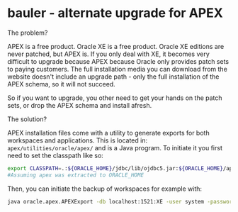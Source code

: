 # bauler - alternate upgrade for APEX 

The problem?

APEX is a free product. Oracle XE is a free product. Oracle XE editions are never patched, but APEX is. If you only deal with XE, it becomes very difficult to upgrade because APEX because Oracle only provides patch sets to paying customers. The full installation media you can download from the website doesn't include an upgrade path - only the full installation of the APEX schema, so it will not succeed.

So if you want to upgrade, you other need to get your hands on the patch sets, or drop the APEX schema and install afresh.

The solution?

APEX installation files come with a utility to generate exports for both workspaces and applications. This is located in: `apex/utilities/oracle/apex/` and is a Java program. To initiate it you first need to set the classpath like so:

```bash
export CLASSPATH=.:${ORACLE_HOME}/jdbc/lib/ojdbc5.jar:${ORACLE_HOME}/apex/utilities/
#Assuming apex was extracted to ORACLE_HOME
```

Then, you can initiate the backup of workspaces for example with:

```bash
java oracle.apex.APEXExport -db localhost:1521:XE -user system -password oracle -expWorkspace
```
